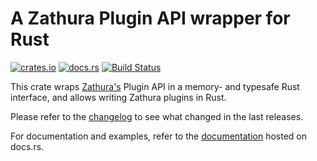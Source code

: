# A Zathura Plugin API wrapper for Rust

[![crates.io](https://img.shields.io/crates/v/zathura-plugin.svg)](https://crates.io/crates/zathura-plugin)
[![docs.rs](https://docs.rs/zathura-plugin/badge.svg)](https://docs.rs/zathura-plugin/)
[![Build Status](https://travis-ci.org/jonas-schievink/zathura-plugin.svg?branch=master)](https://travis-ci.org/jonas-schievink/zathura-plugin)

This crate wraps [Zathura's](https://wiki.archlinux.org/index.php/Zathura)
Plugin API in a memory- and typesafe Rust interface, and allows writing Zathura
plugins in Rust.

Please refer to the [changelog](CHANGELOG.md) to see what changed in the last
releases.

For documentation and examples, refer to the [documentation](https://docs.rs/zathura-plugin/)
hosted on docs.rs.
